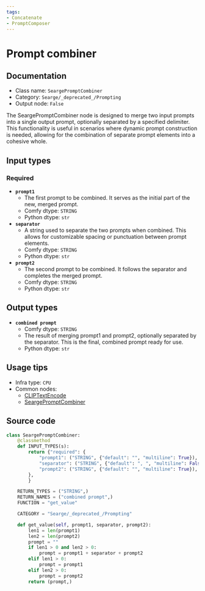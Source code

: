 ```yaml
---
tags:
- Concatenate
- PromptComposer
---
```


# Prompt combiner
## Documentation
- Class name: `SeargePromptCombiner`
- Category: `Searge/_deprecated_/Prompting`
- Output node: `False`

The SeargePromptCombiner node is designed to merge two input prompts into a single output prompt, optionally separated by a specified delimiter. This functionality is useful in scenarios where dynamic prompt construction is needed, allowing for the combination of separate prompt elements into a cohesive whole.
## Input types
### Required
- **`prompt1`**
    - The first prompt to be combined. It serves as the initial part of the new, merged prompt.
    - Comfy dtype: `STRING`
    - Python dtype: `str`
- **`separator`**
    - A string used to separate the two prompts when combined. This allows for customizable spacing or punctuation between prompt elements.
    - Comfy dtype: `STRING`
    - Python dtype: `str`
- **`prompt2`**
    - The second prompt to be combined. It follows the separator and completes the merged prompt.
    - Comfy dtype: `STRING`
    - Python dtype: `str`
## Output types
- **`combined prompt`**
    - Comfy dtype: `STRING`
    - The result of merging prompt1 and prompt2, optionally separated by the separator. This is the final, combined prompt ready for use.
    - Python dtype: `str`
## Usage tips
- Infra type: `CPU`
- Common nodes:
    - [CLIPTextEncode](../../Comfy/Nodes/CLIPTextEncode.md)
    - [SeargePromptCombiner](../../SeargeSDXL/Nodes/SeargePromptCombiner.md)



## Source code
```python
class SeargePromptCombiner:
    @classmethod
    def INPUT_TYPES(s):
        return {"required": {
            "prompt1": ("STRING", {"default": "", "multiline": True}),
            "separator": ("STRING", {"default": ", ", "multiline": False}),
            "prompt2": ("STRING", {"default": "", "multiline": True}),
        },
        }

    RETURN_TYPES = ("STRING",)
    RETURN_NAMES = ("combined prompt",)
    FUNCTION = "get_value"

    CATEGORY = "Searge/_deprecated_/Prompting"

    def get_value(self, prompt1, separator, prompt2):
        len1 = len(prompt1)
        len2 = len(prompt2)
        prompt = ""
        if len1 > 0 and len2 > 0:
            prompt = prompt1 + separator + prompt2
        elif len1 > 0:
            prompt = prompt1
        elif len2 > 0:
            prompt = prompt2
        return (prompt,)

```
